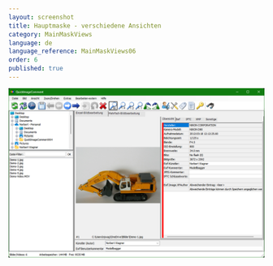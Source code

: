 ```yaml
---
layout: screenshot
title: Hauptmaske - verschiedene Ansichten
category: MainMaskViews
language: de
language_reference: MainMaskViews06
order: 6
published: true
---
```

<img src="https://raw.githubusercontent.com/QuickImageComment/QuickImageComment/main/UserManual/images/Deutsch-prg/FormQuickImageComment-07.png">
